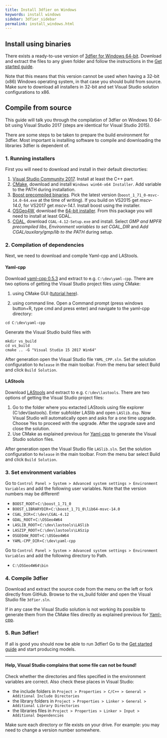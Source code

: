 ```yaml
---
title: Install 3dfier on Windows
keywords: install windows
sidebar: 3dfier_sidebar
permalink: install_windows.html
---
```


## Install using binaries
There exists a ready-to-use version of [3dfier for Windows 64-bit]({{site.github.repository_url}}/releases/latest). Download and extract the files to any given folder and follow the instructions in the [Get started guide]({{site.baseurl}}/index).

Note that this means that this version cannot be used when having a 32-bit (x86) Windows operating system, in that case you should build from source. Make sure to download all installers in 32-bit and set Visual Studio solution configurations to x86.

## Compile from source

This guide will talk you through the compilation of 3dfier on Windows 10 64-bit using Visual Studio 2017 (steps are identical for Visual Studio 2015).

There are some steps to be taken to prepare the build environment for 3dfier. Most important is installing software to compile and downloading the libraries 3dfier is dependent of.

### 1. Running installers
First you will need to download and install in their default directorties:
1. [Visual Studio Community 2017](https://www.visualstudio.com/downloads/). Install at least the C++ part.
1. [CMake](https://cmake.org/download/), download and install `Windows win64-x64 Installer`. Add variable to the PATH during installation.
1. [Boost precompiled binaries](https://sourceforge.net/projects/boost/files/boost-binaries). Pick the latest version (`boost_1_71_0-msvc-14.0-64.exe` at the time of writing). If you build on VS2015 get *mscv-14.0*, for VS2017 get *mscv-14.1*. Install boost using the installer.
1. [OSGeo4W](https://trac.osgeo.org/osgeo4w), download the [64-bit installer](http://download.osgeo.org/osgeo4w/osgeo4w-setup-x86_64.exe). From this package you will need to install at least GDAL.
1. [CGAL](https://github.com/CGAL/cgal/releases), download `CGAL-4.12-Setup.exe` and install. Select *GMP and MPFR precompiled libs*, *Environment variables to set CGAL_DIR* and *Add CGAL/auxilary/gmp/lib to the PATH* during setup.

### 2. Compilation of dependencies
Next, we need to download and compile Yaml-cpp and LAStools. 

#### Yaml-cpp
Download [yaml-cpp 0.5.3](https://github.com/jbeder/yaml-cpp/releases) and extract to e.g. `C:\dev\yaml-cpp`. There are two options of getting the Visual Studio project files using CMake:

1. using CMake GUI ([tutorial here](https://cmake.org/runningcmake/)).

1. using command line. 
Open a Command prompt (press windows button+R, type cmd and press enter) and navigate to the yaml-cpp directory:
```
cd C:\dev\yaml-cpp
```
Generate the Visual Studio build files with
```
mkdir vs_build
cd vs_build
cmake .. -G "Visual Studio 15 2017 Win64"
```

After generation open the Visual Studio file `YAML_CPP.sln`. Set the solution configuration to `Release` in the main toolbar. From the menu bar select Build and click `Build Solution`.

#### LAStools
Download [LAStools](https://rapidlasso.com/lastools/) and extract to e.g. `C:\dev\lastools`. There are two options of getting the Visual Studio project files:

1. Go to the folder where you extacted LAStools using file explorer (C:\dev\lastools). Enter subfolder LASlib and open `LASlib.dsp`. Now Visual Studio will automatically open and asks for a one time upgrade. Choose Yes to proceed with the upgrade. After the upgrade save and close the solution.
1. Use CMake as explained previous for [Yaml-cpp](#yaml-cpp) to generate the Visual Studio solution files.

After generation open the Visual Studio file `LASlib.sln`. Set the solution configuration to `Release` in the main toolbar. From the menu bar select Build and click `Build Solution`.

### 3. Set environment variables
Go to `Control Panel > System > Advanced system settings > Environment Variables` and add the following user variables. Note that the version numbers may be different!
* `BOOST_ROOT`=`C:\boost_1_71_0`
* `BOOST_LIBRARYDIR`=`C:\boost_1_71_0\lib64-msvc-14.0`
* `CGAL_DIR`=`C:\dev\CGAL-4.12`
* `GDAL_ROOT`=`C:\OSGeo4W64`
* `LASLIB_ROOT`=`C:\dev\lastools\LASlib`
* `LASZIP_ROOT`=`C:\dev\lastools\LASzip`
* `OSGEO4W_ROOT`=`C:\OSGeo4W64`
* `YAML-CPP_DIR`=`C:\dev\yaml-cpp`

Go to `Control Panel > System > Advanced system settings > Environment Variables` and add the following directory to Path.
* `C:\OSGeo4W64\bin`

### 4. Compile 3dfier
Download and extract the source code from the menu on the left or fork directly from GitHub. Browse to the vs_build folder and open the Visual Studio file `3dfier.sln`.

If in any case the Visual Studio solution is not working its possible to generate them from the CMake files directly as explained previous for [Yaml-cpp](#yaml-cpp).

### 5. Run 3dfier!
If all is good you should now be able to run 3dfier! Go to the [Get started guide]({{site.baseurl}}/index) and start producing models.

* * * 
#### Help, Visual Studio complains that some file can not be found!
Check whether the directories and files specified in the environment variables are correct. Also check these places in Visual Studio:
* the include folders in `Project > Properties > C/C++ > General > Additional Include Directories`
* the library folders in `Project > Properties > Linker > General > Additional Library Directories`
* the libraries files in `Project > Properties > Linker > Input > Additional Dependencies`

Make sure each directory or file exists on your drive. For example: you may need to change a version number somewhere.